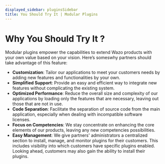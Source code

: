 ```yaml
---
displayed_sidebar: pluginsSidebar
title: You Should Try It | Modular Plugins
---
```


# Why You Should Try It ?

Modular plugins empower the capabilities to extend Wazo products with your own value based on your vision. Here’s someswhy partners should take advantage of this feature:

- **Customization**: Tailor our applications to meet your customers needs by adding new features and functionalities by your own.
- **Simplified Support**: Provide an easy and efficient way to integrate new features without complicating the existing system.
- **Optimized Performance**: Reduce the overall size and complexity of our applications by loading only the features that are necessary, leaving out those that are not in use.
- **Code Separation**: Facilitate the separation of source code from the main application, especially when dealing with incompatible software licenses.
- **Focus on Competencies**: We stay concentrate on enhancing the core elements of our products, leaving any new competencies possibilities.
- **Easy Management**: We give partners' administrators a centralized section to install, manage, and monitor plugins for their customers. This includes visibility into which customers have specific plugins enabled. Looking ahead, customers may also gain the ability to install their plugins.
